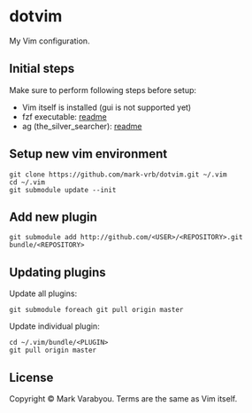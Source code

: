 # dotvim
My Vim configuration.

## Initial steps

Make sure to perform following steps before setup:
* Vim itself is installed (gui is not supported yet)
* fzf executable: [readme](https://github.com/junegunn/fzf#installation)
* ag (the_silver_searcher): [readme](https://github.com/ggreer/the_silver_searcher#installing)

## Setup new vim environment
```
git clone https://github.com/mark-vrb/dotvim.git ~/.vim
cd ~/.vim
git submodule update --init
```

## Add new plugin
```
git submodule add http://github.com/<USER>/<REPOSITORY>.git bundle/<REPOSITORY>
```

## Updating plugins
Update all plugins:
```
git submodule foreach git pull origin master
```

Update individual plugin:
```
cd ~/.vim/bundle/<PLUGIN>
git pull origin master
```

## License
Copyright &copy; Mark Varabyou. Terms are the same as Vim itself.
